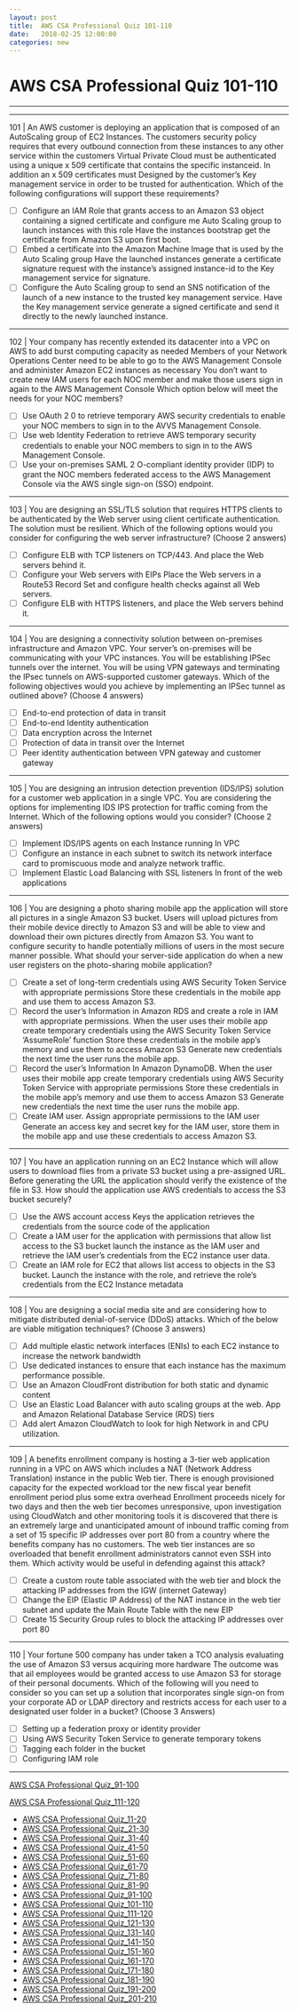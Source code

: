 ```yaml
---
layout: post 
title:  AWS CSA Professional Quiz 101-110 
date:   2018-02-25 12:00:00
categories: new
---
```


AWS CSA Professional Quiz 101-110 
====
-----
-----
101 | An AWS customer is deploying an application that is composed of an AutoScaling group of EC2 Instances. The customers security policy requires that every outbound connection from these instances to any other service within the customers Virtual Private Cloud must be authenticated using a unique x 509 certificate that contains the specific instanceid. In addition an x 509 certificates must Designed by the customer’s Key management service in order to be trusted for authentication.
Which of the following configurations will support these requirements?

  - [ ] Configure an IAM Role that grants access to an Amazon S3 object containing a signed certificate and 
configure me Auto Scaling group to launch instances with this role Have the instances bootstrap get the 
certificate from Amazon S3 upon first boot.
  - [ ] Embed a certificate into the Amazon Machine Image that is used by the Auto Scaling group Have the 
launched instances generate a certificate signature request with the instance’s assigned instance-id to the Key 
management service for signature.
  - [ ] Configure the Auto Scaling group to send an SNS notification of the launch of a new instance to the trusted 
key management service. Have the Key management service generate a signed certificate and send it directly 
to the newly launched instance.

 ---------- 

102 | Your company has recently extended its datacenter into a VPC on AWS to add burst computing capacity as needed Members of your Network Operations Center need to be able to go to the AWS Management Console and administer Amazon EC2 instances as necessary You don’t want to create new IAM users for each NOC member and make those users sign in again to the AWS Management Console Which option below will meet the needs for your NOC members?

  - [ ] Use OAuth 2 0 to retrieve temporary AWS security credentials to enable your NOC members to sign in to 
the AVVS Management Console.
  - [ ] Use web Identity Federation to retrieve AWS temporary security credentials to enable your NOC members 
to sign in to the AWS Management Console.
  - [ ] Use your on-premises SAML 2 O-compliant identity provider (IDP) to grant the NOC members federated 
access to the AWS Management Console via the AWS single sign-on (SSO) endpoint.

 ---------- 

103 | You are designing an SSL/TLS solution that requires HTTPS clients to be authenticated by the Web server using client certificate authentication. The solution must be resilient.
Which of the following options would you consider for configuring the web server infrastructure? (Choose 2 answers)

  - [ ] Configure ELB with TCP listeners on TCP/443. And place the Web servers behind it.
  - [ ] Configure your Web servers with EIPs Place the Web servers in a Route53 Record Set and configure health 
checks against all Web servers.
  - [ ] Configure ELB with HTTPS listeners, and place the Web servers behind it.

 ---------- 

104 | You are designing a connectivity solution between on-premises infrastructure and Amazon VPC. Your server’s on-premises will be communicating with your VPC instances. You will be establishing IPSec tunnels over the internet. You will be using VPN gateways and terminating the IPsec tunnels on AWS-supported customer gateways.
Which of the following objectives would you achieve by implementing an IPSec tunnel as outlined above?
(Choose 4 answers)

  - [ ] End-to-end protection of data in transit
  - [ ] End-to-end Identity authentication
  - [ ] Data encryption across the Internet
  - [ ] Protection of data in transit over the Internet
  - [ ] Peer identity authentication between VPN gateway and customer gateway

 ---------- 

105 | You are designing an intrusion detection prevention (IDS/IPS) solution for a customer web application in a single VPC. You are considering the options for implementing IDS IPS protection for traffic coming from the
Internet.
Which of the following options would you consider? (Choose 2 answers)

  - [ ] Implement IDS/IPS agents on each Instance running In VPC
  - [ ] Configure an instance in each subnet to switch its network interface card to promiscuous mode and analyze 
network traffic.
  - [ ] Implement Elastic Load Balancing with SSL listeners In front of the web applications

 ---------- 

106 | You are designing a photo sharing mobile app the application will store all pictures in a single Amazon S3 bucket.
Users will upload pictures from their mobile device directly to Amazon S3 and will be able to view and download their own pictures directly from Amazon S3.
You want to configure security to handle potentially millions of users in the most secure manner possible.
What should your server-side application do when a new user registers on the photo-sharing mobile application?

  - [ ] Create a set of long-term credentials using AWS Security Token Service with appropriate permissions Store 
these credentials in the mobile app and use them to access Amazon S3.
  - [ ] Record the user’s Information in Amazon RDS and create a role in IAM with appropriate permissions. When 
the user uses their mobile app create temporary credentials using the AWS Security Token Service 
‘AssumeRole’ function Store these credentials in the mobile app’s memory and use them to access Amazon S3 
Generate new credentials the next time the user runs the mobile app.
  - [ ] Record the user’s Information In Amazon DynamoDB. When the user uses their mobile app create 
temporary credentials using AWS Security Token Service with appropriate permissions Store these credentials 
in the mobile app’s memory and use them to access Amazon S3 Generate new credentials the next time the 
user runs the mobile app.
  - [ ] Create IAM user. Assign appropriate permissions to the IAM user Generate an access key and secret key for 
the IAM user, store them in the mobile app and use these credentials to access Amazon S3.

 ---------- 

107 | You have an application running on an EC2 Instance which will allow users to download flies from a private S3 bucket using a pre-assigned URL. Before generating the URL the application should verify the existence of the file in S3.
How should the application use AWS credentials to access the S3 bucket securely?

  - [ ] Use the AWS account access Keys the application retrieves the credentials from the source code of the 
application
  - [ ] Create a IAM user for the application with permissions that allow list access to the S3 bucket launch the 
instance as the IAM user and retrieve the IAM user’s credentials from the EC2 instance user data.
  - [ ] Create an IAM role for EC2 that allows list access to objects in the S3 bucket. Launch the instance with the 
role, and retrieve the role’s credentials from the EC2 Instance metadata

 ---------- 

108 | You are designing a social media site and are considering how to mitigate distributed denial-of-service (DDoS) attacks. Which of the below are viable mitigation techniques? (Choose 3 answers)

  - [ ] Add multiple elastic network interfaces (ENIs) to each EC2 instance to increase the network bandwidth
  - [ ] Use dedicated instances to ensure that each instance has the maximum performance possible.
  - [ ] Use an Amazon CloudFront distribution for both static and dynamic content
  - [ ] Use an Elastic Load Balancer with auto scaling groups at the web. App and Amazon Relational Database 
Service (RDS) tiers
  - [ ] Add alert Amazon CloudWatch to look for high Network in and CPU utilization.

 ---------- 

109 | A benefits enrollment company is hosting a 3-tier web application running in a VPC on AWS which includes a
NAT (Network Address Translation) instance in the public Web tier. There is enough provisioned capacity for
the expected workload tor the new fiscal year benefit enrollment period plus some extra overhead Enrollment
proceeds nicely for two days and then the web tier becomes unresponsive, upon investigation using
CloudWatch and other monitoring tools it is discovered that there is an extremely large and unanticipated
amount of inbound traffic coming from a set of 15 specific IP addresses over port 80 from a country where the
benefits company has no customers. The web tier instances are so overloaded that benefit enrollment
administrators cannot even SSH into them. Which activity would be useful in defending against this attack?

  - [ ] Create a custom route table associated with the web tier and block the attacking IP addresses from the IGW 
(internet Gateway)
  - [ ] Change the EIP (Elastic IP Address) of the NAT instance in the web tier subnet and update the Main Route 
Table with the new EIP
  - [ ] Create 15 Security Group rules to block the attacking IP addresses over port 80

 ---------- 

110 | Your fortune 500 company has under taken a TCO analysis evaluating the use of Amazon S3 versus acquiring more hardware The outcome was that ail employees would be granted access to use Amazon S3 for storage of
their personal documents. Which of the following will you need to consider so you can set up a solution that incorporates single sign-on from your corporate AD or LDAP directory and restricts access for each user to a designated user folder in a bucket? (Choose 3 Answers)

  - [ ] Setting up a federation proxy or identity provider
  - [ ] Using AWS Security Token Service to generate temporary tokens
  - [ ] Tagging each folder in the bucket
  - [ ] Configuring IAM role

 ---------- 
[AWS CSA Professional Quiz_91-100](AWS_CSA_Professional_Quiz_91-100.md)

[AWS CSA Professional Quiz_111-120](AWS_CSA_Professional_Quiz_111-120.md)

  * [AWS CSA Professional Quiz_11-20](AWS_CSA_Professional_Quiz_11-20.md)
  * [AWS CSA Professional Quiz_21-30](AWS_CSA_Professional_Quiz_21-30.md)
  * [AWS CSA Professional Quiz_31-40](AWS_CSA_Professional_Quiz_31-40.md)
  * [AWS CSA Professional Quiz_41-50](AWS_CSA_Professional_Quiz_41-50.md)
  * [AWS CSA Professional Quiz_51-60](AWS_CSA_Professional_Quiz_51-60.md)
  * [AWS CSA Professional Quiz_61-70](AWS_CSA_Professional_Quiz_61-70.md)
  * [AWS CSA Professional Quiz_71-80](AWS_CSA_Professional_Quiz_71-80.md)
  * [AWS CSA Professional Quiz_81-90](AWS_CSA_Professional_Quiz_81-90.md)
  * [AWS CSA Professional Quiz_91-100](AWS_CSA_Professional_Quiz_91-100.md)
  * [AWS CSA Professional Quiz_101-110](AWS_CSA_Professional_Quiz_101-110.md)
  * [AWS CSA Professional Quiz_111-120](AWS_CSA_Professional_Quiz_111-120.md)
  * [AWS CSA Professional Quiz_121-130](AWS_CSA_Professional_Quiz_121-130.md)
  * [AWS CSA Professional Quiz_131-140](AWS_CSA_Professional_Quiz_131-140.md)
  * [AWS CSA Professional Quiz_141-150](AWS_CSA_Professional_Quiz_141-150.md)
  * [AWS CSA Professional Quiz_151-160](AWS_CSA_Professional_Quiz_151-160.md)
  * [AWS CSA Professional Quiz_161-170](AWS_CSA_Professional_Quiz_161-170.md)
  * [AWS CSA Professional Quiz_171-180](AWS_CSA_Professional_Quiz_171-180.md)
  * [AWS CSA Professional Quiz_181-190](AWS_CSA_Professional_Quiz_181-190.md)
  * [AWS CSA Professional Quiz_191-200](AWS_CSA_Professional_Quiz_191-200.md)
  * [AWS CSA Professional Quiz_201-210](AWS_CSA_Professional_Quiz_201-210.md)
